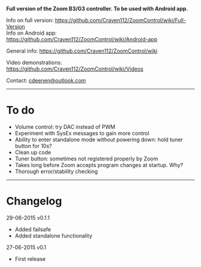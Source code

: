 **Full version of the Zoom B3/G3 controller. To be used with Android app.**

Info on full version: https://github.com/Craven112/ZoomControl/wiki/Full-Version  
Info on Android app: https://github.com/Craven112/ZoomControl/wiki/Android-app

General info: https://github.com/Craven112/ZoomControl/wiki

Video demonstrations: https://github.com/Craven112/ZoomControl/wiki/Videos

Contact: cdeenen@outlook.com

***

# To do

* Volume control: try DAC instead of PWM
* Experiment with SysEx messages to gain more control
* Ability to enter standalone mode without powering down: hold tuner button for 10s?
* Clean up code
* Tuner button: sometimes not registered properly by Zoom
* Takes long before Zoom accepts program changes at startup. Why?
* Thorough error/stability checking

***

# Changelog

29-06-2015	v0.1.1
* Added failsafe
* Added standalone functionality

27-06-2015	v0.1 
* First release